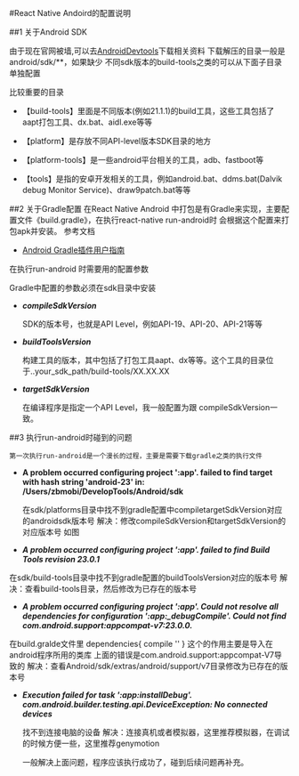 #React Native Andoird的配置说明

##1 关于Android SDK

由于现在官网被墙,可以去[AndroidDevtools](http://www.androiddevtools.cn'AndroidDevtools')下载相关资料
下载解压的目录一般是android/sdk/**，如果缺少 不同sdk版本的build-tools之类的可以从下面子目录单独配置

比较重要的目录

 * 【build-tools】里面是不同版本(例如21.1.1)的build工具，这些工具包括了aapt打包工具、dx.bat、aidl.exe等等

* 【platform】是存放不同API-level版本SDK目录的地方

* 【platform-tools】是一些android平台相关的工具，adb、fastboot等

* 【tools】是指的安卓开发相关的工具，例如android.bat、ddms.bat(Dalvik debug Monitor Service)、draw9patch.bat等等

##2 关于Gradle配置
在React Native Android 中打包是有Gradle来实现，主要配置文件《build.gradle》，在执行react-native run-android时 会根据这个配置来打包apk并安装。
参考文档

* [Android Gradle插件用户指南](http://rinvay.github.io/android/2015/03/26/Gradle-Plugin-User-Guide%28Translation%29/#1)

在执行run-android 时需要用的配置参数

Gradle中配置的参数必须在sdk目录中安装


*  ***compileSdkVersion***	

	SDK的版本号，也就是API Level，例如API-19、API-20、API-21等等
* ***buildToolsVersion***

	构建工具的版本，其中包括了打包工具aapt、dx等等。这个工具的目录位于..your_sdk_path/build-tools/XX.XX.XX
	
*  ***targetSdkVersion***

	在编译程序是指定一个API Level，我一般配置为跟 compileSdkVersion一致。
	

##3 执行run-android时碰到的问题

	第一次执行run-android是一个漫长的过程，主要是需要下载gradle之类的执行文件

*	**A problem occurred configuring project ':app'.
	failed to find target with hash string 'android-23' in: /Users/zbmobi/DevelopTools/Android/sdk**
	
	在sdk/platforms目录中找不到gradle配置中compiletargetSdkVersion对应的androidsdk版本号
	解决：修改compileSdkVersion和targetSdkVersion的对应版本号
	如图
	
*	***A problem occurred configuring project ':app'.
 failed to find Build Tools revision 23.0.1***
 
 在sdk/build-tools目录中找不到gradle配置的buildToolsVersion对应的版本号
解决：查看build-tools目录，然后修改为已存在的版本号

*	***A problem occurred configuring project ':app'. Could not resolve all dependencies for configuration ':app:_debugCompile'.
   Could not find com.android.support:appcompat-v7:23.0.0.***
   
在build.gralde文件里 
  dependencies{
  compile ''
  }
  这个的作用主要是导入在android程序所用的类库
  上面的错误是com.android.support:appcompat-V7导致的
  解决：查看Android/sdk/extras/android/support/v7目录修改为已存在的版本号
  
  *	***Execution failed for task ':app:installDebug'.
com.android.builder.testing.api.DeviceException: No connected devices***

	找不到连接电脑的设备
解决：连接真机或者模拟器，这里推荐模拟器，在调试的时候方便一些，这里推荐genymotion
	
	
	
	一般解决上面问题，程序应该执行成功了，碰到后续问题再补充。
  
